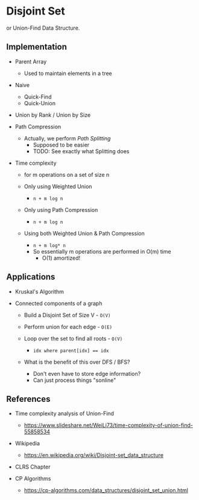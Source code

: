 
# Disjoint Set

or Union-Find Data Structure.

## Implementation

* Parent Array
    - Used to maintain elements in a tree

* Naive
    - Quick-Find
    - Quick-Union

* Union by Rank / Union by Size

* Path Compression
    - Actually, we perform _Path Splitting_
        + Supposed to be easier
        + TODO: See exactly what Splitting does


* Time complexity
    - for m operations on a set of size n

    - Only using Weighted Union 
        + `n + m log n`

    - Only using Path Compression
        + `n + m log n`

    - Using both Weighted Union & Path Compression
        + `n + m log* n`
        + So essentially m operations are performed in O(m) time
            * O(1) amortized!

## Applications

* Kruskal's Algorithm

* Connected components of a graph

    - Build a Disjoint Set of Size V - `O(V)`
    - Perform union for each edge - `O(E)`
    - Loop over the set to find all roots - `O(V)`
        + `idx where parent[idx] == idx`

    - What is the benefit of this over DFS / BFS?
        + Don't even have to store edge information?
        + Can just process things "sonline"

## References

* Time complexity analysis of Union-Find
    - https://www.slideshare.net/WeiLi73/time-complexity-of-union-find-55858534

* Wikipedia
    - https://en.wikipedia.org/wiki/Disjoint-set_data_structure

* CLRS Chapter

* CP Algorithms
    - https://cp-algorithms.com/data_structures/disjoint_set_union.html
